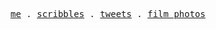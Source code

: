 <p align="center">
  <samp>
    <a href="https://me.manuelrdsg.com">me</a> .
    <a href="https://me.manuelrdsg.com/blog">scribbles</a> .
    <a href="https://twitter.com/manuelrdsg">tweets</a> .
    <a href="https://tiles.manuelrdsg.com">film photos</a>
  </samp>
</p>
